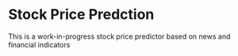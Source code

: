 # Stock Price Predction
This is a work-in-progress stock price predictor based on news and financial indicators
